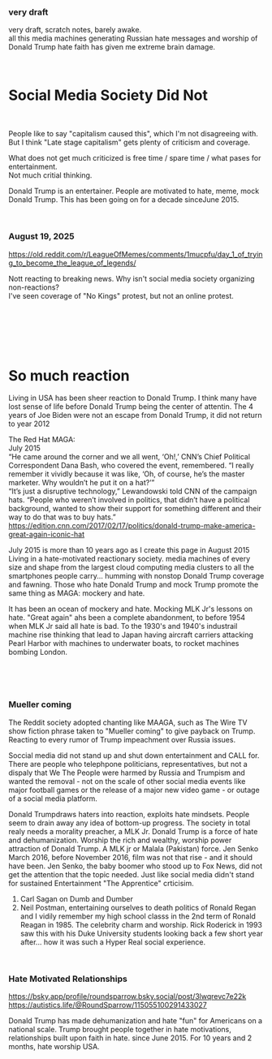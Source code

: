 ### very draft

very draft, scratch notes, barely awake.    
all this media machines generating Russian hate messages and worship of Donald Trump hate faith has given me extreme brain damage.   

&nbsp;

# Social Media Society Did Not

&nbsp;

People like to say "capitalism caused this", which I'm not disagreeing with. But I think "Late stage capitalism" gets plenty of criticism and coverage.

What does not get much criticized is free time / spare time / what pases for entertainment.   
Not much critial thinking.

Donald Trump is an entertainer. People are motivated to hate, meme, mock Donald Trump. This has been going on for a decade sinceJune 2015.

&nbsp;

### August 19, 2025

https://old.reddit.com/r/LeagueOfMemes/comments/1mucpfu/day_1_of_trying_to_become_the_league_of_legends/

Nott reacting to breaking news. Why isn't social media society organizing non-reactions?   
I've seen coverage of "No Kings" protest, but not an online protest.  

&nbsp;

&nbsp;

&nbsp;

# So much reaction

Living in USA has been sheer reaction to Donald Trump. I think many have lost sense of life before Donald Trump being the center of attentin. The 4 years of Joe Biden were not an escape from Donald Trump, it did not return to year 2012 

The Red Hat MAGA:   
July 2015    
“He came around the corner and we all went, ‘Oh!,’ CNN’s Chief Political Correspondent Dana Bash, who covered the event, remembered. “I really remember it vividly because it was like, ‘Oh, of course, he’s the master marketer. Why wouldn’t he put it on a hat?’”      
“It’s just a disruptive technology,” Lewandowski told CNN of the campaign hats. “People who weren’t involved in politics, that didn’t have a political background, wanted to show their support for something different and their way to do that was to buy hats.”
https://edition.cnn.com/2017/02/17/politics/donald-trump-make-america-great-again-iconic-hat   

July 2015 is more than 10 years ago as I create this page in August 2015    
Living in a hate-motivated reactionary society. media machines of every size and shape from the largest cloud computing media clusters to all the smartphones people carry... humming with nonstop Donald Trump coverage and fawning. Those who hate Donald Trump and mock Trump promote the same thing as MAGA: mockery and hate.

It has been an ocean of mockery and hate. Mocking MLK Jr's lessons on hate. "Great again" ahs been a complete abandonment, to before 1954 when MLK Jr said all hate is bad. To the 1930's and 1940's industrail machine rise thinking that lead to Japan having aircraft carriers attacking Pearl Harbor with machines to underwater boats, to rocket machines bombing London.


&nbsp;

&nbsp;

### Mueller coming  

The Reddit society adopted chanting like MAAGA, such as The Wire TV show fiction phrase taken to "Mueller coming" to give payback on Trump. Reacting to every rumor of Trump impeachment over Russia issues. 

Soccial media did not stand up and shut down entertainment and CALL for. There are people who telephpone politicians, representatives, but not a dispaly that We The People were harmed by Russia and Trumpism and wanted the removal - not on the scale of other social media events like major football games or the release of a major new video game - or outage of a social media platform.

Donald Trumpdraws haters into reaction, exploits hate mindsets. People seem to drain away any idea of bottom-up progress. The society in total realy needs a morality preacher, a MLK Jr. Donald Trump is a force of hate and dehumanization. Worship the rich and wealthy, worship power attraction of Donald Trump. A MLK jr or Malala (Pakistan) force.  Jen Senko March 2016, before November 2016, film was not that rise - and it should have been. Jen Senko, the baby boomer who stood up to Fox News, did not get the attention that the topic needed. Just like social media didn't stand for sustained Entertainment "The Apprentice" crticisim.

1. Carl Sagan on Dumb and Dumber
2. Neil Postman, entertaining ourselves to death politics of Ronald Regan and I vidily remember my high school classs in the 2nd term of Ronald Reagan in 1985. The celebrity charm and worship. Rick Roderick in 1993 saw this with his Duke University students looking back a few short year after... how it was such a Hyper Real social experience.

&nbsp;

### Hate Motivated Relationships

https://bsky.app/profile/roundsparrow.bsky.social/post/3lwqrevc7e22k    
https://autistics.life/@RoundSparrow/115055100291433027 

Donald Trump has made dehumanization and hate "fun" for Americans on a national scale. Trump brought people together in hate motivations, relationships built upon faith in hate. since June 2015. For 10 years and 2 months, hate worship USA.  
